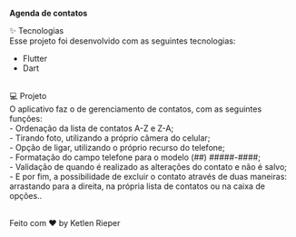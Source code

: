 <b>Agenda de contatos</b>

✨ Tecnologias <br>
Esse projeto foi desenvolvido com as seguintes tecnologias:
<ul>
  <li>Flutter</li>
  <li>Dart</li>
</ul>
<br>
💻 Projeto <br>
O aplicativo faz o de gerenciamento de contatos, com as seguintes funções: <br>
- Ordenação da lista de contatos A-Z e Z-A;<br>
- Tirando foto, utilizando a próprio câmera do celular; <br>
- Opção de ligar, utilizando o próprio recurso do telefone; <br>
- Formatação do campo telefone para o modelo (##) #####-####; <br>
- Validação de quando é realizado as alterações do contato e não é salvo; <br>
- E por fim, a possibilidade de excluir o contato através de duas maneiras: arrastando para a direita, na própria lista de contatos ou na caixa de opções.. <br><br>

Feito com ♥ by Ketlen Rieper

